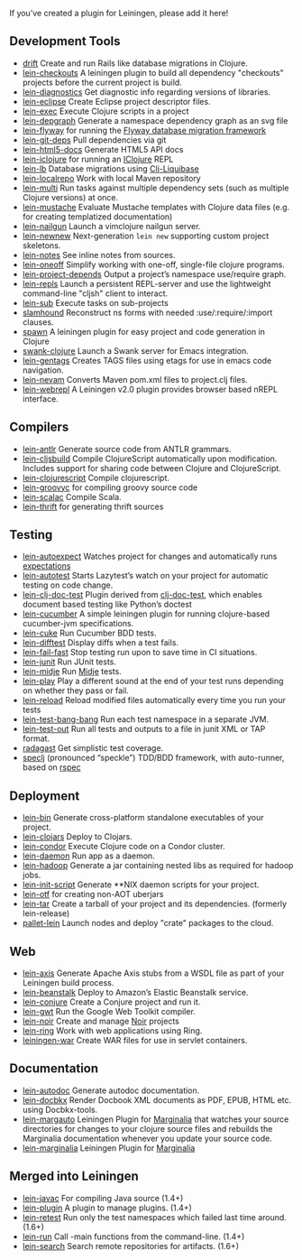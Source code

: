 <!-- -*- auto-fill-function: nil -*-
    In order to support sorting plugins alphabetically, please keep each plugin on its own line. -->

If you’ve created a plugin for Leiningen, please add it here!

## Development Tools

-   [drift](http://github.com/macourtney/drift) Create and run Rails like database migrations in Clojure.
-   [lein-checkouts](https://github.com/guv/lein-checkouts) A leiningen plugin to build all dependency "checkouts" projects before the current project is build.
-   [lein-diagnostics](https://github.com/robwolfe/lein-diagnostics/) Get diagnostic info regarding versions of libraries.
-   [lein-eclipse](https://github.com/abrenk/lein-eclipse) Create Eclipse project descriptor files.
-   [lein-exec](https://github.com/kumarshantanu/lein-exec) Execute Clojure scripts in a project
-   [lein-depgraph](https://github.com/kurtharriger/clojure-dependency-grapher) Generate a namespace dependency graph as an svg file
-   [lein-flyway](https://github.com/teropa/lein-flyway) for running the [Flyway database migration framework](http://code.google.com/p/flyway)
-   [lein-git-deps](https://github.com/tobyhede/lein-git-deps) Pull dependencies via git
-   [lein-html5-docs](https://github.com/tsdh/lein-html5-docs) Generate HTML5 API docs
-   [lein-iclojure](https://github.com/cosmin/lein-iclojure) for running an [IClojure](https://github.com/cosmin/IClojure) REPL
-   [lein-lb](https://bitbucket.org/kumarshantanu/lein-lb) Database migrations using [Clj-Liquibase](https://bitbucket.org/kumarshantanu/clj-liquibase)
-   [lein-localrepo](https://github.com/kumarshantanu/lein-localrepo) Work with local Maven repository
-   [lein-multi](http://github.com/maravillas/lein-multi) Run tasks against multiple dependency sets (such as multiple Clojure versions) at once.
-   [lein-mustache](https://github.com/achin/lein-mustache) Evaluate Mustache templates with Clojure data files (e.g. for creating templatized documentation)  
-   [lein-nailgun](https://github.com/mrowl/lein-nailgun) Launch a vimclojure nailgun server.
-   [lein-newnew](https://github.com/Raynes/lein-newnew) Next-generation `lein new` supporting custom project skeletons.
-   [lein-notes](https://github.com/taweili/lein-notes) See inline notes from sources.
-   [lein-oneoff](https://github.com/mtyaka/lein-oneoff) Simplify working with one-off, single-file clojure programs.
-   [lein-project-depends](https://github.com/hugoduncan/lein-namespace-depends) Output a project’s namespace use/require graph.
-   [lein-repls](https://github.com/franks42/lein-repls) Launch a persistent REPL-server and use the lightweight command-line "cljsh" client to interact.
-   [lein-sub](https://github.com/kumarshantanu/lein-sub) Execute tasks on sub-projects
-   [slamhound](http://github.com/technomancy/slamhound) Reconstruct ns forms with needed :use/:require/:import clauses.
-   [spawn](https://github.com/levand/spawn) A leiningen plugin for easy project and code generation in Clojure
-   [swank-clojure](http://github.com/technomancy/swank-clojure) Launch a Swank server for Emacs integration.
-   [lein-gentags](https://github.com/snewman/lein-gentags) Creates TAGS files using etags for use in emacs code navigation.
-   [lein-nevam](https://github.com/thickey/lein-nevam) Converts Maven pom.xml files to project.clj files.
-   [lein-webrepl](https://github.com/zoka/lein-webrepl) A Leiningen v2.0 plugin provides browser based nREPL interface.

## Compilers

-   [lein-antlr](http://github.com/alexhall/lein-antlr) Generate source code from ANTLR grammars.
-   [lein-cljsbuild](http://github.com/emezeske/lein-cljsbuild) Compile ClojureScript automatically upon modification. Includes support for sharing code between Clojure and ClojureScript.
-   [lein-clojurescript](http://github.com/bartonj/lein-clojurescript) Compile clojurescript.
-   [lein-groovyc](https://github.com/kurtharriger/lein-groovyc) for compiling groovy source code
-   [lein-scalac](https://github.com/technomancy/lein-scalac) Compile Scala.
-   [lein-thrift](https://github.com/kurtharriger/lein-thrift) for generating thrift sources

## Testing

-   [lein-autoexpect](https://github.com/jakemcc/lein-autoexpect) Watches project for changes and automatically runs [expectations](https://github.com/jaycfields/expectations)
-   [lein-autotest](http://github.com/dakrone/lein-autotest) Starts Lazytest’s watch on your project for automatic testing on code change.
-   [lein-clj-doc-test](https://github.com/newfoundresearch/lein-clj-doc-test) Plugin derived from [clj-doc-test](https://github.com/Kobold/clj-doc-test/), which enables document based testing like Python’s doctest
-   [lein-cucumber](https://github.com/nilswloka/lein-cucumber) A simple leiningen plugin for running clojure-based cucumber-jvm specifications. 
-   [lein-cuke](http://github.com/mjul/lein-cuke) Run Cucumber BDD tests.
-   [lein-difftest](http://github.com/brentonashworth/lein-difftest) Display diffs when a test fails.
-   [lein-fail-fast](http://github.com/pjstadig/lein-fail-fast) Stop testing run upon to save time in CI situations.
-   [lein-junit](https://github.com/febeling/lein-junit) Run JUnit tests.
-   [lein-midje](https://github.com/marick/lein-midje) Run [Midje](http://github.com/marick/Midje/blob/master/README.md) tests.
-   [lein-play](http://github.com/technomancy/lein-play) Play a different sound at the end of your test runs depending on whether they pass or fail.
-   [lein-reload](https://github.com/paraseba/lein-reload) Reload modified files automatically every time you run your tests
-   [lein-test-bang-bang](https://github.com/joegallo/lein-test-bang-bang) Run each test namespace in a separate JVM.
-   [lein-test-out](https://github.com/arohner/lein-test-out) Run all tests and outputs to a file in junit XML or TAP format.
-   [radagast](http://github.com/Seajure/radagast) Get simplistic test coverage.
-   [speclj](https://github.com/slagyr/speclj) (pronounced “speckle”) TDD/BDD framework, with auto-runner, based on [rspec](http://rspec.info/)

## Deployment

-   [lein-bin](https://github.com/Raynes/lein-bin) Generate cross-platform standalone executables of your project.
-   [lein-clojars](https://github.com/ato/lein-clojars) Deploy to Clojars.
-   [lein-condor](http://github.com/gilesc/lein-condor) Execute Clojure code on a Condor cluster.
-   [lein-daemon](http://github.com/arohner/lein-daemon) Run app as a daemon.
-   [lein-hadoop](http://github.com/ndimiduk/lein-hadoop) Generate a jar containing nested libs as required for hadoop jobs.
-   [lein-init-script](http://github.com/zkim/leiningen-init-script) Generate **NIX daemon scripts for your project.
-   [lein-otf](https://github.com/timmc/lein-otf) for creating non-AOT uberjars
-   [lein-tar](http://github.com/technomancy/lein-tar) Create a tarball of your project and its dependencies. (formerly lein-release)
-   [pallet-lein](http://github.com/pallet/pallet-lein) Launch nodes and deploy "crate" packages to the cloud.

## Web

-   [lein-axis](https://github.com/jaley/lein-axis) Generate Apache Axis stubs from a WSDL file as part of your Leiningen build process.
-   [lein-beanstalk](https://github.com/weavejester/lein-beanstalk) Deploy to Amazon’s Elastic Beanstalk service.
-   [lein-conjure](http://github.com/macourtney/Conjure) Create a Conjure project and run it.
-   [lein-gwt](http://github.com/teropa/lein-gwt) Run the Google Web Toolkit compiler.
-   [lein-noir](https://github.com/ibdknox/lein-noir) Create and manage [Noir](http://www.webnoir.org) projects
-   [lein-ring](https://github.com/weavejester/lein-ring) Work with web applications using Ring.
-   [leiningen-war](http://github.com/alienscience/leiningen-war) Create WAR files for use in servlet containers.

## Documentation

-   [lein-autodoc](https://github.com/tomfaulhaber/lein-autodoc) Generate autodoc documentation.
-   [lein-docbkx](https://github.com/kumarshantanu/lein-docbkx) Render Docbook XML documents as PDF, EPUB, HTML etc. using Docbkx-tools.
-   [lein-margauto](https://github.com/kyleburton/lein-margauto) Leiningen Plugin for [Marginalia](https://github.com/fogus/marginalia) that watches your source directories for changes to your clojure source files and rebuilds the Marginalia documentation whenever you update your source code.
-   [lein-marginalia](https://github.com/fogus/lein-marginalia) Leiningen Plugin for [Marginalia](https://github.com/fogus/marginalia)

## Merged into Leiningen

-   [lein-javac](https://github.com/antoniogarrote/lein-javac) For compiling Java source (1.4+)
-   [lein-plugin](http://github.com/trptcolin/lein-plugin) A plugin to manage plugins. (1.4+)
-   [lein-retest](http://github.com/technomancy/lein-retest) Run only the test namespaces which failed last time around. (1.6+)
-   [lein-run](http://github.com/sids/lein-run) Call -main functions from the command-line. (1.4+)
-   [lein-search](http://github.com/Licenser/lein-search) Search remote repositories for artifacts. (1.6+)